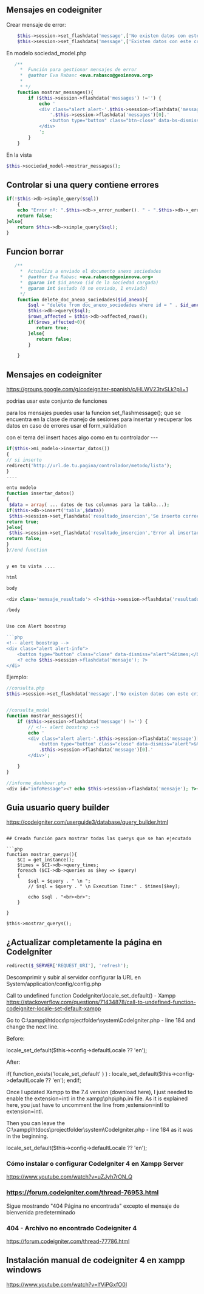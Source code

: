 ## Mensajes en codeigniter
Crear mensaje de error:
```php
	$this->session->set_flashdata('message',['No existen datos con este criterio', 'danger']);
	$this->session->set_flashdata('message',['Existen datos con este criterio', 'info']);
```

En modelo sociedad_model.php
```php
   /**
     *  Función para gestionar mensajes de error
     *  @author Eva Rabasc <eva.rabasco@geoinnova.org>
     *  
     * */
    function mostrar_messages(){
        if ($this->session->flashdata('messages') !='') { 
            echo '
            <div class="alert alert-'.$this->session->flashdata('messages')[1].' alert-dismissible fade show" role="alert">
                '.$this->session->flashdata('messages')[0].'
                <button type="button" class="btn-close" data-bs-dismiss="alert" aria-label="Close"></button>
            </div>
            ';
        }
    }
```

En la vista
```php
$this->sociedad_model->mostrar_messages();
```
    

## Controlar si una query contiene errores
```php
if(!$this->db->simple_query($sql))
	{
	echo "Error nº: ".$this->db->_error_number(). " - ".$this->db->_error_message(); 
	return false;
}else{
	return $this->db->simple_query($sql);
}
```

## Funcion borrar

```php
   /**
     *  Actualiza a enviado el documento anexo sociedades 
     *  @author Eva Rabasc <eva.rabasco@geoinnova.org>
     *  @param int $id_anexo (id de la sociedad cargada)
     *  @param int $estado (0 no enviado, 1 enviado)
     */
    function delete_doc_anexo_sociedades($id_anexo){
        $sql = "delete from doc_anexo_sociedades where id = " . $id_anexo. ";";
        $this->db->query($sql);
        $rows_affected = $this->db->affected_rows();
        if($rows_affected>0){
           return true;
        }else{
           return false;
        }

    } 
```



## Mensajes en codeigniter
https://groups.google.com/g/codeigniter-spanish/c/HLWV23tvSLk?pli=1

podrias usar este conjunto de funciones

para los mensajes puedes usar la funcion set_flashmessage(); que se encuentra en la clase de manejo de sesiones
para insertar y recuperar los datos en caso de errores usar el form_validation

con el tema del insert haces algo como
en tu controlador ---

```php
if($this->mi_modelo->insertar_datos())
{
// si inserto
redirect('http://url.de.tu.pagina/controlador/metodo/lista');
}
----

entu modelo
function insertar_datos()
{
 $data = array( ... datos de tus columnas para la tabla...);
if($this->db->insert('tabla',$data))
 $this->session->set_flashdata('resultado_insercion','Se inserto correctamente el registro');
return true;
}else{
 $this->session->set_flashdata('resultado_insercion','Error al insertar el registro');
return false;
}
}//end function


y en tu vista ....

html

body

<div class='mensaje_resultado'> <?=$this->session->flashdata('resultado_insercion'); ?> </div>

/body


Uso con Alert boostrap

```php
<!-- alert boostrap -->
<div class="alert alert-info">
	<button type="button" class="close" data-dismiss="alert">&times;</button>
	<? echo $this->session->flashdata('mensaje'); ?>
</di>

```

Ejemplo: 
```php
//consulta.php
$this->session->set_flashdata('message',['No existen datos con este criterio', 'danger']);


//consulta_model
function mostrar_messages(){
	if ($this->session->flashdata('message') !='') { 
		// <!-- alert boostrap -->	
		echo '
		<div class="alert alert-'.$this->session->flashdata('message')[1].'">
			<button type="button" class="close" data-dismiss="alert">&times;</button>'
			.$this->session->flashdata('message')[0].'
		</div>';

	}
}

//informe_dashboar.php
<div id="infoMessage"><? echo $this->session->flashdata('mensaje'); ?></div>

```
## Guia usuario query builder
https://codeigniter.com/userguide3/database/query_builder.html

```

## Creada función para mostrar todas las querys que se han ejecutado

```php
function mostrar_querys(){
	$CI = get_instance();
	$times = $CI->db->query_times;
	foreach ($CI->db->queries as $key => $query) 
	{ 
		$sql = $query . " \n "; 
		// $sql = $query . " \n Execution Time:" . $times[$key]; 

		echo $sql . "<br><br>";    
	}

}
    
$this->mostrar_querys();
```
    
    

## ¿Actualizar completamente la página en CodeIgniter
```php
redirect($_SERVER['REQUEST_URI'], 'refresh');
```

Descomprimir y subir al servidor
configurar la URL en System/application/config/config.php


Call to undefined function CodeIgniter\locale_set_default() - Xampp
https://stackoverflow.com/questions/71434878/call-to-undefined-function-codeigniter-locale-set-default-xampp

Go to C:\xampp\htdocs\projectfolder\system\CodeIgniter.php - line 184 and change the next line.

Before:

locale_set_default($this->config->defaultLocale ?? 'en');

After:

if( function_exists('locale_set_default' ) ) :
    locale_set_default($this->config->defaultLocale ?? 'en');
    endif;

Once I updated Xampp to the 7.4 version (download here), I just needed to enable the extension=intl in the xampp\php\php.ini file. As it is explained here, you just have to uncomment the line from ;extension=intl to extension=intl.

Then you can leave the C:\xampp\htdocs\projectfolder\system\CodeIgniter.php - line 184 as it was in the beginning.

locale_set_default($this->config->defaultLocale ?? 'en');

### Cómo instalar o configurar CodeIgniter 4 en Xampp Server
https://www.youtube.com/watch?v=uZJyh7rON_Q


### https://forum.codeigniter.com/thread-76953.html 
 Sigue mostrando "404 Página no encontrada" excepto el mensaje de bienvenida predeterminado 
 
 ###  404 - Archivo no encontrado Codeigniter 4 
 https://forum.codeigniter.com/thread-77786.html
 
 ## Instalación manual de codeigniter 4 en xampp windows
  https://www.youtube.com/watch?v=lfViPGxfO0I

 
